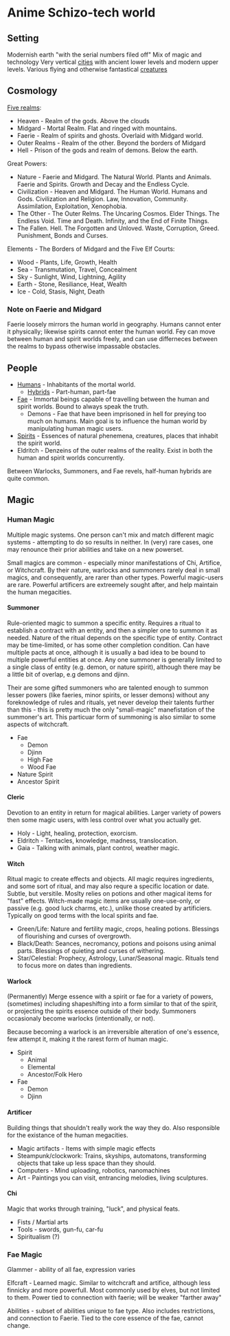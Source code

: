 # Anime Schizo-tech world

## Setting

Modernish earth "with the serial numbers filed off"
Mix of magic and technology
Very vertical [cities](./cities) with ancient lower levels and modern upper levels.
Various flying and otherwise fantastical [creatures](./creatures.md)

## Cosmology

[Five realms](./realms.md):
* Heaven - Realm of the gods. Above the clouds
* Midgard - Mortal Realm. Flat and ringed with mountains.
* Faerie - Realm of spirits and ghosts. Overlaid with Midgard world.
* Outer Realms - Realm of the other. Beyond the borders of Midgard
* Hell - Prison of the gods and realm of demons. Below the earth.

Great Powers:
* Nature -  Faerie and Midgard. The Natural World. Plants and Animals. Faerie and Spirits. Growth and Decay and the Endless Cycle.
* Civilization - Heaven and Midgard. The Human World. Humans and Gods. Civilization and Religion. Law, Innovation, Community. Assimilation, Exploitation, Xenophobia.
* The Other - The Outer Relms. The Uncaring Cosmos. Elder Things. The Endless Void. Time and Death. Infinity, and the End of Finite Things.
* The Fallen. Hell. The Forgotten and Unloved. Waste, Corruption, Greed. Punishment, Bonds and Curses.

Elements - The Borders of Midgard and the Five Elf Courts:
* Wood - Plants, Life, Growth, Health
* Sea - Transmutation, Travel, Concealment
* Sky - Sunlight, Wind, Lightning, Agility
* Earth - Stone, Resiliance, Heat, Wealth
* Ice - Cold, Stasis, Night, Death

### Note on Faerie and Midgard

Faerie loosely mirrors the human world in geography. Humans cannot enter it physically; likewise spirits cannot enter the human world.
Fey can move between human and spirit worlds freely, and can use differneces between the realms to bypass otherwise impassable obstacles.

## People

* [Humans](./humans.md) - Inhabitants of the mortal world.
  * [Hybrids](./hybrids.md) - Part-human, part-fae
* [Fae](./fae.md) - Immortal beings capable of travelling between the human and spirit worlds. Bound to always speak the truth.
  * Demons - Fae that have been imprisoned in hell for preying too much on humans. Main goal is to influence the human world by manipulating human magic users.
* [Spirits](./spirits.md) - Essences of natural phenemena, creatures, places that inhabit the spirit world.
* Eldritch - Denzeins of the outer realms of the reality. Exist in both the human and spirit worlds concurrently.

Between Warlocks, Summoners, and Fae revels, half-human hybrids are quite common.

## Magic


### Human Magic

Multiple magic systems. One person can't mix and match different magic systems - attempting to do so results in neither. 
In (very) rare cases, one may renounce their prior abilities and take on a new powerset.

Small magics are common - especially minor manifestations of Chi, Artifice, or Witchcraft.
By their nature, warlocks and summoners rarely deal in small magics, and consequently, are rarer than other types.
Powerful magic-users are rare. Powerful artificers are extreemely sought after, and help maintain the human megacities.



#### Summoner

Rule-oriented magic to summon a specific entity.
Requires a ritual to establish a contract with an entity, and then a simpler one to summon it as needed.
Nature of the ritual depends on the specific type of entity. Contract may be time-limited, or has some other completion condition. 
Can have multiple pacts at once, although it is usually a bad idea to be bound to multiple powerful entities at once.
Any one summoner is generally limited to a single class of entity (e.g. demon, or nature spirit), although there may be a little bit of overlap, e.g demons and djinn.

Their are some gifted summoners who are talented enough to summon lesser powers (like faeries, minor spirits, or lesser demons) without any foreknowledge of rules and rituals, 
yet never develop their talents further than this - this is pretty much the only "small-magic" manefistation of the summoner's art. This particuar form of summoning is also similar
to some aspects of witchcraft.

* Fae
  * Demon
  * Djinn
  * High Fae
  * Wood Fae
* Nature Spirit
* Ancestor Spirit

#### Cleric

Devotion to an entity in return for magical abilities.
Larger variety of powers then some magic users, with less control over what you actually get.

* Holy - Light, healing, protection, exorcism.
* Eldritch - Tentacles, knowledge, madness, translocation.
* Gaia - Talking with animals, plant control, weather magic.

#### Witch

Ritual magic to create effects and objects. All magic requires ingredients, and some sort of ritual, and may also requre a specific location or date. Subtle, but versitile.
Moslty relies on potions and other magical items for "fast" effects. Witch-made magic items are usually one-use-only, or passive (e.g. good luck charms, etc.), unlike those created by artificiers.
Typically on good terms with the local spirits and fae.

* Green/Life: Nature and fertility magic, crops, healing potions. Blessings of flourishing and curses of overgrowth.
* Black/Death: Seances, necromancy, potions and poisons using animal parts. Blessings of quieting and curses of withering.
* Star/Celestial: Prophecy, Astrology, Lunar/Seasonal magic. Rituals tend to focus more on dates than ingredients.

#### Warlock

(Permanently) Merge essence with a spirit or fae for a variety of powers, (sometimes) including shapeshifting into a form similar to that of the spirit, or projecting the spirits essence outside of their body.
Summoners occasionaly become warlocks (intentionally, or not).

Because becoming a warlock is an irreversible alteration of one's essence, few attempt it, making it the rarest form of human magic.

* Spirit
  * Animal
  * Elemental
  * Ancestor/Folk Hero
* Fae
  * Demon
  * Djinn


#### Artificer

Building things that shouldn't really work the way they do. Also responsible for the existance of the human megacities.

* Magic artifacts - Items with simple magic effects
* Steampunk/clockwork: Trains, skyships, automatons, transforming objects that take up less space than they should.
* Computers - Mind uploading, robotics, nanomachines
* Art - Paintings you can visit, entrancing melodies, living sculptures.

#### Chi

Magic that works through training, "luck", and physical feats.

* Fists / Martial arts
* Tools - swords, gun-fu, car-fu
* Spiritualism (?) 

### Fae Magic

Glammer - ability of all fae, expression varies

Elfcraft - Learned magic. Similar to witchcraft and artifice, although less finnicky and more powerfull. Most commonly used by elves, but not limited to them. Power tied to connection with faerie; will be weaker "farther away"

Abilities - subset of abilities unique to fae type. Also includes restrictions, and connection to Faerie. Tied to the core essence of the fae, cannot change.